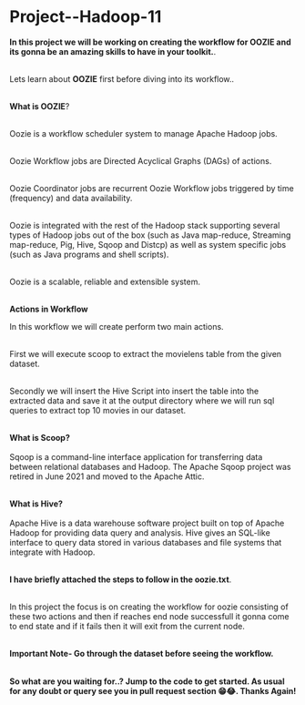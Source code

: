 # Project--Hadoop-11

<table>
  
  **In this project we will be working on creating the workflow for OOZIE and its gonna be an amazing skills to have in your toolkit.**.<br></br>

Lets learn about **OOZIE** first before diving into its workflow..<br></br>

**What is OOZIE**?<br></br>

Oozie is a workflow scheduler system to manage Apache Hadoop jobs.<br></br>

Oozie Workflow jobs are Directed Acyclical Graphs (DAGs) of actions.<br></br>

Oozie Coordinator jobs are recurrent Oozie Workflow jobs triggered by time (frequency) and data availability.<br></br>

Oozie is integrated with the rest of the Hadoop stack supporting several types of Hadoop jobs out of the box (such as Java map-reduce, Streaming map-reduce, Pig, Hive, Sqoop and Distcp) as well as system specific jobs (such as Java programs and shell scripts).<br></br>

Oozie is a scalable, reliable and extensible system.<br></br>

**Actions in Workflow**

In this workflow we will create perform two main actions.<br></br>

First we will execute scoop to extract the movielens table from the given dataset.<br></br>

Secondly we will insert the Hive Script into insert the table into the extracted data and save it at the output directory where we will run sql queries to extract top 10
movies in our dataset.<br></br>

**What is Scoop?**<br></br>
Sqoop is a command-line interface application for transferring data between relational databases and Hadoop. The Apache Sqoop project was retired in June 2021 and moved to the Apache Attic.<br></br>

**What is Hive?**<br></br>
Apache Hive is a data warehouse software project built on top of Apache Hadoop for providing data query and analysis. Hive gives an SQL-like interface to query data stored in various databases and file systems that integrate with Hadoop.<br></br>


**I have briefly attached the steps to follow in the oozie.txt**.<br></br>

In this project the focus is on creating the workflow for oozie consisting of these two actions and then if reaches end node successfull it gonna come to end state and 
if it fails then it will exit from the current node.<br></br>

**Important Note- Go through the dataset before seeing the workflow.**



</table>

**So what are you waiting for..? Jump to the code to get started. As usual for any doubt or query see you in pull request section 😁😂. Thanks Again!**
